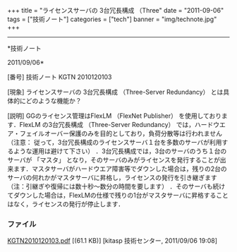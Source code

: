 ﻿+++
title = "ライセンスサーバの 3台冗長構成 （Three"
date = "2011-09-06"
tags = ["技術ノート"]
categories = ["tech"]
banner = "img/technote.jpg"
+++

-----------------------------------------------------------------------------------------------------------------------------

*技術ノート

2011/09/06*


[番号]
技術ノート KGTN 2010120103

[現象]
ライセンスサーバの 3台冗長構成 （Three-Server Redundancy）
とは具体的にどのような機能か？

[説明]
GGのライセンス管理はFlexLM （FlexNet Publisher）
を使用しております．FlexLM の3台冗長構成 （Three-Server Redundancy）
では，ハードウエア・フェイルオーバー保護のみを目的としており，負荷分散等は行われません
（注意：
従って，3台冗長構成のライセンスサーバ１台を多数のサーバが利用するような運用は避けて下さい）
．3台冗長構成では，3台のサーバのうち１台のサーバが 「マスタ」
となり，そのサーバのみがライセンスを発行することが出来ます．マスタサーバがハードウエア障害等でダウンした場合は，残りの2台のサーバの何れかがマスタサーバに昇格し，ライセンスの発行を引き継ぎます
（注：引継ぎや復帰には数十秒〜数分の時間を要します）
．そのサーバも続けてダウンした場合は，FlexLMの仕様で残りの1台がマスタサーバに昇格することはなく，ライセンスの発行が停止します．


### ファイル

 
 


[KGTN2010120103.pdf](http://techreport.kitasp.net/attachments/download/408/KGTN2010120103.pdf)
 [(61.1 KB)] [kitasp 技術センター, 2011/09/06
19:08]


 


 

